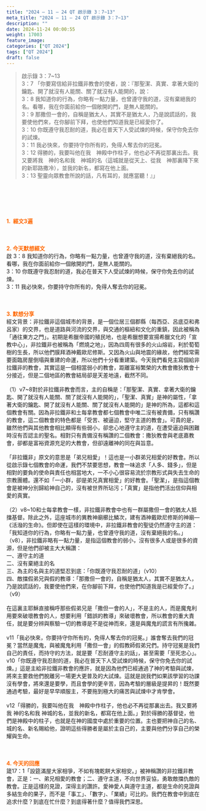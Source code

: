 ```yaml
---
title: "2024 – 11 – 24 QT 啟示錄 3：7~13"
meta_title: "2024 – 11 – 24 QT 啟示錄 3：7~13"
description: ""
date: 2024-11-24 00:00:55
weight: 17003
feature_image: 
categories: ["QT 2024"]
tags: ["QT 2024"]
draft: false
---
```


<blockquote>啟示錄 3：7~13<br />
3：7 「你要寫信給非拉鐵非教會的使者，說：『那聖潔、真實、拿著大衛的鑰匙、開了就沒有人能關、關了就沒有人能開的，說：<br />
3：8 我知道你的行為，你略有一點力量，也曾遵守我的道，沒有棄絕我的名。看哪，我在你面前給你一個敞開的門，是無人能關的。<br />
3：9 那撒但一會的，自稱是猶太人，其實不是猶太人，乃是說謊話的，我要使他們來，在你腳前下拜，也使他們知道我是已經愛你了。<br />
3：10 你既遵守我忍耐的道，我必在普天下人受試煉的時候，保守你免去你的試煉。<br />
3：11 我必快來，你要持守你所有的，免得人奪去你的冠冕。<br />
3：12 得勝的，我要叫他在我　神殿中作柱子，他也必不再從那裏出去。我又要將我　神的名和我　神城的名（這城就是從天上、從我　神那裏降下來的新耶路撒冷），並我的新名，都寫在他上面。<br />
3：13 聖靈向眾教會所說的話，凡有耳的，就應當聽！』」</blockquote><br />
&nbsp;<br />
<br />
&nbsp;<br />
<br />
<span style="color: #ff6600;" data-darkreader-inline-color=""><strong>1.  經文3遍</strong></span><br />
<br />
&nbsp;<br />
<br />
<span style="color: #ff6600;" data-darkreader-inline-color=""><strong>2. 今天默想經文<br />
</strong></span>啟 3：8 我知道你的行為，你略有一點力量，也曾遵守我的道，沒有棄絕我的名。看哪，我在你面前給你一個敞開的門，是無人能關的。<br />
3：10 你既遵守我忍耐的道，我必在普天下人受試煉的時候，保守你免去你的試煉。<br />
3：11 我必快來，你要持守你所有的，免得人奪去你的冠冕。<br />
<br />
&nbsp;<br />
<br />
<strong><span style="color: #ff6600;" data-darkreader-inline-color="">3. 默想分享<br />
</span></strong>經文背景：非拉鐵非這個城市的背景，是一個位居三個郡縣（每西亞、呂底亞和弗呂家）的交界，也是道路與河流的交界，與交通的樞紐和文化的重鎮，因此被稱為「通往東方之門」。初期是希臘帝國的殖民地，也是希臘想要宣揚希臘文化的「宣教中心」，非拉鐵非也被稱為「燃燒之地」，因為四周有很多的火山熔岩，利於萄萄樹的生長，所以他們膜拜酒神戴歐尼修斯。又因為火山與地震的緣故，他們經常需要面臨房屋倒塌與重建的命運，所以他們十分看重建築。今天我們看見主寫個給非拉鐵非的教會，其實這是一個相當弱小的教會，距離富裕繁榮的大教會撒狄教會十分接近，但是二個地區的教會結局卻是天差地遠，截然不同。<br />
<br />
（1）v7~8對於非拉鐵非教會而言，主的自稱是：「那聖潔、真實、拿著大衛的鑰匙、開了就沒有人能關、關了就沒有人能開的」，「聖潔、真實」是神的屬性，「拿著大衛的鑰匙、開了就沒有人能關、關了就沒有人能開的」是神的所為，這都和這個教會有關。因為非拉鐵非和土每拿教會都七個教會中唯二沒有被責備，只有稱讚的教會，這二個教會的特色都是「受苦、被逼迫，堅守主道的教會」。可貴的是，雖然他們與其他教會相比顯得有些弱小，卻忠心地遵守主的道，在遭受逼迫與困難時沒有否認主的聖名。相對只有責備沒有稱讚的二個教會：撒狄教會與老底嘉教會，卻都是富裕資源充足的大教會，但卻遠離神的同在與旨意。<br />
<br />
「非拉鐵非」原文的意思是「弟兄相愛」！這也是一小群弟兄相愛的好教會。所以從啟示錄七個教會的命運，我們不禁要思想，教會一味追求「人多、錢多」，但是相對的要負的使命與責任也相當地大，一不小心很容易流於宗教形式與失去生命的宗教團體。還不如「一小群，卻是弟兄真實相愛」的好教會。「聖潔」，是指這個教會是被神分別歸給神自己的，沒有被世界所玷污；「真實」是指他們活出信仰與相愛的真實。<br />
<br />
（2）v8~10和士每拿教會一樣，非拉鐵非教會中也有一群屬撒但一會的猶太人抵擋基督。除此之外，這座城市的異教神廟櫛比鱗次，建有酒神戴歐尼修斯的神廟—《活潑的生命》。但即使在這樣的環境中，非拉鐵非教會的聖徒仍然遵守主的道：「我知道你的行為，你略有一點力量，也曾遵守我的道，沒有棄絕我的名。」（v8），非拉鐵非略有一點力量，是指這個教會的弱小，沒有很多人或是很多的資源，但是他們卻被主大大稱讚：<br />
一、遵守主的道<br />
二、沒有棄絕主的名<br />
三、為主的名與主的道堅忍到底：「你既遵守我忍耐的道」（v10）<br />
四、敵擋假弟兄與假的教導：「那撒但一會的，自稱是猶太人，其實不是猶太人，乃是說謊話的，我要使他們來，在你腳前下拜，也使他們知道我是已經愛你了。」（v9）<br />
<br />
在這裏主耶穌直接稱呼那些假弟兄是「撒但一會的人」，不是主的人，而是魔鬼利用要來破壞教會的人，想要利用「錯誤的教導」來破壞教會，所以教會的重大責任，就是要分辨與察驗一切的教導是不是從神而來，還是與魔鬼的謊言有所攙雜。<br />
<br />
v11「我必快來，你要持守你所有的，免得人奪去你的冠冕。」誰會奪去我們的冠冕？當然是魔鬼，與被魔鬼利用「撒但一會」的假教師假弟兄們。持守冠冕是我們自己的責任，而持守的方法，就是要「忍耐遵守主的話」，甚至需要「至死忠心」。v10「你既遵守我忍耐的道，我必在普天下人受試煉的時候，保守你免去你的試煉。」這是主給非拉鐵非教會的應許，就是因為他們已經通過了神的考驗與試煉，將來主要救他們脫離另一場更大更普及的大試煉。這就是說我們如果該學習的功課沒有學會，將來還是要學，而且會學的更辛苦，因為考驗的層級是提昇的！既然要通過考驗，最好是早早順服主，不要拖到極大的痛苦與試煉中才肯學會。<br />
<br />
v12「得勝的，我要叫他在我　神殿中作柱子，他也必不再從那裏出去。我又要將我 神的名和我 神城的名，並我的新名，都寫在他上面。」對於得勝的基督徒，他們是神殿中的柱子，也就是在神的國度中處於重要的位置。主也要把神自己的名、城的名、新名賜給他，證明這些得勝者是屬於主自己的，主要與他們分享自己的榮耀與生命。<br />
<br />
&nbsp;<br />
<br />
<strong style="font-size: inherit;"><span style="color: #ff6600;" data-darkreader-inline-color="">4. 今天的回應<br />
</span></strong>箴17：1「設筵滿屋大家相爭，不如有塊乾餅大家相安。」被神稱讚的非拉鐵非教會，正是：一、弟兄相愛的教會；二、遵守主道，不向世界妥協，勇敢敵擋仇敵的教會。正是這樣的見證，深得主的讚許。愛神愛人與遵守主道，都是生命的見證與多結生命的果子，而不是「事工」、「數字」、「業績」可比的。我們在教會中到底在追求什麼？到底在忙什麼？到底得著什麼？值得我們深思。<br />
<br />
&nbsp;
        